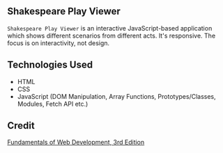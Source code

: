## Shakespeare Play Viewer
`Shakespeare Play Viewer` is an interactive JavaScript-based application which shows different scenarios from different acts. It's responsive. The focus is on interactivity, not design.

## Technologies Used
* HTML
* CSS
* JavaScript (DOM Manipulation, Array Functions, Prototypes/Classes, Modules, Fetch API etc.)

## Credit
[Fundamentals of Web Development, 3rd Edition](https://www.pearson.com/en-us/subject-catalog/p/fundamentals-of-web-development/P200000003214/9780136792857?srsltid=AfmBOoopR88w5awDcnX0siWRwk5ny7WEYdTfBxL4L7zeZD69pKDBLstI)
